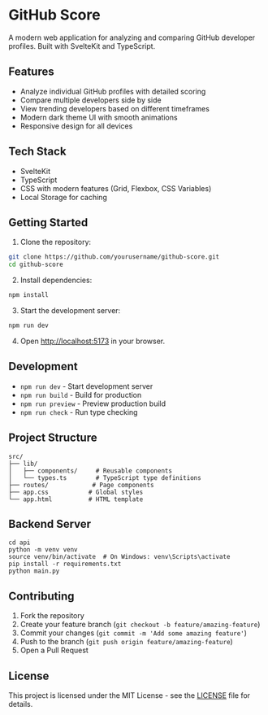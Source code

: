 # GitHub Score

A modern web application for analyzing and comparing GitHub developer profiles. Built with SvelteKit and TypeScript.

## Features

- Analyze individual GitHub profiles with detailed scoring
- Compare multiple developers side by side
- View trending developers based on different timeframes
- Modern dark theme UI with smooth animations
- Responsive design for all devices

## Tech Stack

- SvelteKit
- TypeScript
- CSS with modern features (Grid, Flexbox, CSS Variables)
- Local Storage for caching

## Getting Started

1. Clone the repository:
```bash
git clone https://github.com/yourusername/github-score.git
cd github-score
```

2. Install dependencies:
```bash
npm install
```

3. Start the development server:
```bash
npm run dev
```

4. Open [http://localhost:5173](http://localhost:5173) in your browser.

## Development

- `npm run dev` - Start development server
- `npm run build` - Build for production
- `npm run preview` - Preview production build
- `npm run check` - Run type checking

## Project Structure

```
src/
├── lib/
│   ├── components/     # Reusable components
│   └── types.ts        # TypeScript type definitions
├── routes/            # Page components
├── app.css           # Global styles
└── app.html          # HTML template
```
## Backend Server

```
cd api
python -m venv venv
source venv/bin/activate  # On Windows: venv\Scripts\activate
pip install -r requirements.txt
python main.py
```

## Contributing

1. Fork the repository
2. Create your feature branch (`git checkout -b feature/amazing-feature`)
3. Commit your changes (`git commit -m 'Add some amazing feature'`)
4. Push to the branch (`git push origin feature/amazing-feature`)
5. Open a Pull Request

## License

This project is licensed under the MIT License - see the [LICENSE](LICENSE) file for details.
